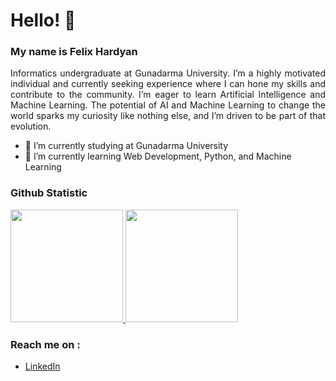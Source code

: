 # Hello! 👋

### My name is **Felix Hardyan**
<p align="justify">
Informatics undergraduate at Gunadarma University. I’m a highly motivated individual and currently seeking experience where I can hone my skills and contribute to the community. I’m eager to learn Artificial      Intelligence and Machine Learning. The potential of AI and Machine Learning to change the world sparks my curiosity like nothing else, and I’m driven to be part of that evolution.
</p>

- 🔭 I’m currently studying at Gunadarma University
- 🌱 I’m currently learning Web Development, Python, and Machine Learning

### Github Statistic
<p align="left">
<a href="https://github.com/flxhrdyn">
  <img height="180em" src="https://github-readme-stats-eight-theta.vercel.app/api?username=flxhrdyn&show_icons=true&theme=algolia&include_all_commits=true&count_private=true"/>
  <img height="180em" src="https://github-readme-stats-eight-theta.vercel.app/api/top-langs/?username=flxhrdyn&layout=compact&langs_count=8&theme=algolia"/>
</a>
</p>

### Reach me on :
- <a href="https://www.linkedin.com/in/felix-windriyareksa-hardyan/">LinkedIn</a>

<!--
**flxhrdyn/flxhrdyn** is a ✨ _special_ ✨ repository because its `README.md` (this file) appears on your GitHub profile.

Here are some ideas to get you started:

- 🔭 I’m currently working on ...
- 🌱 I’m currently learning ...
- 👯 I’m looking to collaborate on ...
- 🤔 I’m looking for help with ...
- 💬 Ask me about ...
- 📫 How to reach me: ...
- 😄 Pronouns: ...
- ⚡ Fun fact: ...
-->

